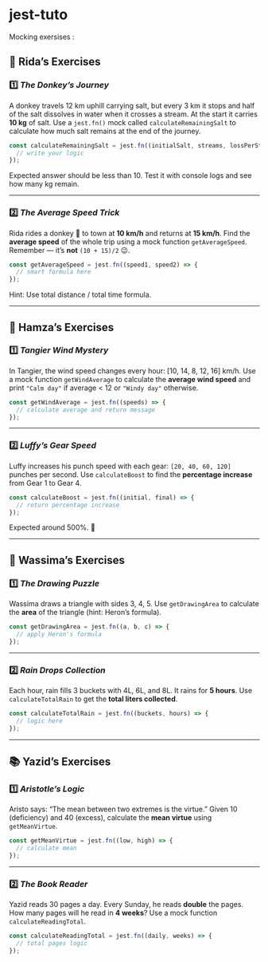 # jest-tuto
Mocking exersises : 

## 🫏 **Rida’s Exercises**

### 1️⃣ *The Donkey’s Journey*

A donkey travels 12 km uphill carrying salt, but every 3 km it stops and half of the salt dissolves in water when it crosses a stream.
At the start it carries **10 kg** of salt.
Use a `jest.fn()` mock called `calculateRemainingSalt` to calculate how much salt remains at the end of the journey.

```js
const calculateRemainingSalt = jest.fn((initialSalt, streams, lossPerStream) => {
  // write your logic
});
```

Expected answer should be less than 10. Test it with console logs and see how many kg remain.

---

### 2️⃣ *The Average Speed Trick*

Rida rides a donkey 🫏 to town at **10 km/h** and returns at **15 km/h**.
Find the **average speed** of the whole trip using a mock function `getAverageSpeed`.
Remember — it’s **not** `(10 + 15)/2` 😉.

```js
const getAverageSpeed = jest.fn((speed1, speed2) => {
  // smart formula here
});
```

Hint: Use total distance / total time formula.

---

## 🌆 **Hamza’s Exercises**

### 1️⃣ *Tangier Wind Mystery*

In Tangier, the wind speed changes every hour: [10, 14, 8, 12, 16] km/h.
Use a mock function `getWindAverage` to calculate the **average wind speed** and print `"Calm day"` if average < 12 or `"Windy day"` otherwise.

```js
const getWindAverage = jest.fn((speeds) => {
  // calculate average and return message
});
```

---

### 2️⃣ *Luffy’s Gear Speed*

Luffy increases his punch speed with each gear:
`[20, 40, 60, 120]` punches per second.
Use `calculateBoost` to find the **percentage increase** from Gear 1 to Gear 4.

```js
const calculateBoost = jest.fn((initial, final) => {
  // return percentage increase
});
```

Expected around 500%. 🥊

---

## 🎨 **Wassima’s Exercises**

### 1️⃣ *The Drawing Puzzle*

Wassima draws a triangle with sides 3, 4, 5.
Use `getDrawingArea` to calculate the **area** of the triangle (hint: Heron’s formula).

```js
const getDrawingArea = jest.fn((a, b, c) => {
  // apply Heron's formula
});
```

---

### 2️⃣ *Rain Drops Collection*

Each hour, rain fills 3 buckets with 4L, 6L, and 8L.
It rains for **5 hours**.
Use `calculateTotalRain` to get the **total liters collected**.

```js
const calculateTotalRain = jest.fn((buckets, hours) => {
  // logic here
});
```

---

## 📚 **Yazid’s Exercises**

### 1️⃣ *Aristotle’s Logic*

Aristo says: “The mean between two extremes is the virtue.”
Given 10 (deficiency) and 40 (excess), calculate the **mean virtue** using `getMeanVirtue`.

```js
const getMeanVirtue = jest.fn((low, high) => {
  // calculate mean
});
```

---

### 2️⃣ *The Book Reader*

Yazid reads 30 pages a day.
Every Sunday, he reads **double** the pages.
How many pages will he read in **4 weeks**?
Use a mock function `calculateReadingTotal`.

```js
const calculateReadingTotal = jest.fn((daily, weeks) => {
  // total pages logic
});
```


